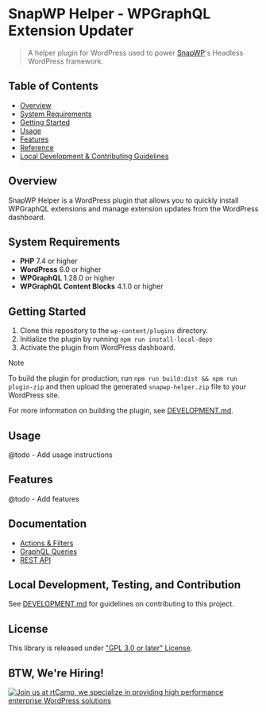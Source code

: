 # SnapWP Helper - WPGraphQL Extension Updater

> A helper plugin for WordPress used to power [SnapWP](https://snapwp.io)'s Headless WordPress framework.

## Table of Contents

- [Overview](#overview)
- [System Requirements](#system-requirements)
- [Getting Started](#getting-started)
- [Usage](#usage)
- [Features](#features)
- [Reference](#reference)
- [Local Development & Contributing Guidelines](#local-development-testing-and-contribution)


## Overview

SnapWP Helper is a WordPress plugin that allows you to quickly install WPGraphQL extensions and manage extension updates from the WordPress dashboard.

## System Requirements

- **PHP** 7.4 or higher
- **WordPress** 6.0 or higher
- **WPGraphQL** 1.28.0 or higher
- **WPGraphQL Content Blocks** 4.1.0 or higher

## Getting Started

1. Clone this repository to the `wp-content/plugins` directory.
2. Initialize the plugin by running `npm run install-local-deps`
3. Activate the plugin from WordPress dashboard.

> [!NOTE]
> To build the plugin for production, run `npm run build:dist && npm run plugin-zip` and then upload the generated `snapwp-helper.zip` file to your WordPress site.
>
> For more information on building the plugin, see [DEVELOPMENT.md](DEVELOPMENT.md#building-for-production).

## Usage

@todo - Add usage instructions

## Features

@todo - Add features

## Documentation

- [Actions & Filters](docs/hooks.md)
- [GraphQL Queries](docs/graphql-queries.md)
- [REST API](docs/rest-api.md)

## Local Development, Testing, and Contribution

See [DEVELOPMENT.md](DEVELOPMENT.md) for guidelines on contributing to this project.

## License

This library is released under ["GPL 3.0 or later" License](LICENSE).

## BTW, We're Hiring!

<a href="https://rtcamp.com/"><img src="https://rtcamp.com/wp-content/uploads/sites/2/2019/04/github-banner@2x.png" alt="Join us at rtCamp, we specialize in providing high performance enterprise WordPress solutions"></a>
